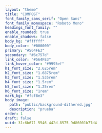 ```yaml
---
layout: "theme"
title: "COMPOST"
font_family_sans_serif: "Open Sans"
font_family_monospace: "Roboto Mono"
headings_font_family: ""
enable_rounded: true
enable_shadows: false
body_bg: "#ffffff"
body_color: "#000000"
primary: "#564FE3"
secondary: "#6c757d"
link_color: "#564FE3"
link_hover_color: "#9995ef"
h1_font_size: "2.625rem"
h2_font_size: "1.6875rem"
h3_font_size: "1.535rem"
h4_font_size: "1.5rem"
h5_font_size: "1.25rem"
h6_font_size: "1rem"
mark_bg: "#fcf8e3"
body_image:
  path: "public/background-dithered.jpg"
  description: "prueba"
order: 1
draft: false
uuid: 31c6b671-5546-442d-8575-9d86001b77d4
---
```

